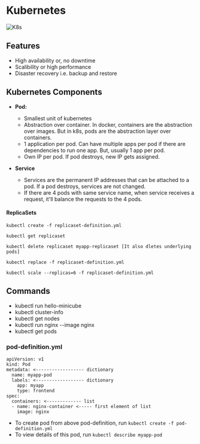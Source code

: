 # Kubernetes

![K8s](https://user-images.githubusercontent.com/36560845/108598544-5ad4bc00-73b8-11eb-95ae-df6c5c8f46af.png)

## Features
   - High availability or, no downtime
   - Scalibility or high performance
   - Disaster recovery i.e. backup and restore

## Kubernetes Components
   - **Pod:** 
     * Smallest unit of kubernetes
     * Abstraction over container. In docker, containers are the abstraction over images. But in k8s, pods are the abstraction layer over containers.
     * 1 application per pod. Can have multiple apps per pod if there are dependencies to run one app. But, usually 1 app per pod.
     * Own IP per pod. If pod destroys, new IP gets assigned.

   - **Service**
       * Services are the permanent IP addresses that can be attached to a pod. If a pod destroys, services are not changed. 
       * If there are 4 pods with same service name, when service receives a request, it'll balance the requests to the 4 pods. 

#### ReplicaSets
```kubectl create -f replicaset-definition.yml```

```kubectl get replicaset```

```kubectl delete replicaset myapp-replicaset [It also dletes underlying pods]```

```kubectl replace -f replicaset-definition.yml```

```kubectl scale --replicas=6 -f replicaset-definition.yml ```

## Commands
   - kubectl run hello-minicube
   - kubectl cluster-info
   - kubectl get nodes
   - kubectl run nginx --image nginx
   - kubectl get pods
### pod-definition.yml
   ```
   apiVersion: v1
   kind: Pod
   metadata: <------------------ dictionary
     name: myapp-pod
     labels: <------------------ dictionary
       app: myapp
       type: frontend
   spec:
     containers: <------------- list
     - name: nginx-container <----- first element of list
       image: nginx
   ```
   - To create pod from above pod-definition, run ``` kubectl create -f pod-definition.yml ```
   - To view details of this pod, run ``` kubectl describe myapp-pod ```
   
